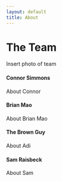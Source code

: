 ```yaml
---
layout: default
title: About
---
```

# The Team
Insert photo of team
#### Connor Simmons
About Connor

#### Brian Mao
About Brian Mao

#### The Brown Guy
About Adi

#### Sam Raisbeck
About Sam
